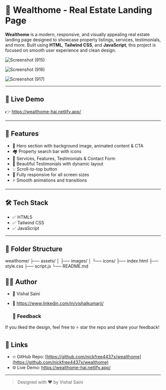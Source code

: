 # 🏡 Wealthome - Real Estate Landing Page

**Wealthome** is a modern, responsive, and visually appealing real estate landing page designed to showcase property listings, services, testimonials, and more. Built using **HTML**, **Tailwind CSS**, and **JavaScript**, this project is focused on smooth user experience and clean design.


![Screenshot (915)](https://github.com/user-attachments/assets/94f4130a-1125-439b-9019-dd4e50743043)

![Screenshot (916)](https://github.com/user-attachments/assets/ba4ad7f5-207f-4e8f-bb3a-949f490f1337)


![Screenshot (917)](https://github.com/user-attachments/assets/cfe572f1-c5f1-4365-800d-c51cfea72a06)

---

## 🚀 Live Demo

👉 https://wealthome-hai.netlify.app/

---

## 📌 Features

- 🌟 Hero section with background image, animated content & CTA
- 🏘️ Property search bar with icons
- 🧾 Services, Features, Testimonials & Contact Form
- 💬 Beautiful Testimonials with dynamic layout
- 💡 Scroll-to-top button
- 📱 Fully responsive for all screen sizes
- ⚡ Smooth animations and transitions

---

## 🛠️ Tech Stack

- ✅ HTML5
- ✅ Tailwind CSS
- ✅ JavaScript

---

## 📁 Folder Structure
wealthome/
├── assets/
│ ├── images/
│ └── icons/
├── index.html
├── style.css
├── script.js
└── README.md

## 🙋‍♂️ Author

- 👤 Vishal Saini  
- 📧 https://www.linkedin.com/in/vishalkumarji/

  ### 💬 Feedback

If you liked the design, feel free to ⭐ star the repo and share your feedback!

## 🔗 Links

- 🔥 GitHub Repo: [https://github.com/nickfree4437x/wealthome](https://github.com/nickfree4437x/wealthome)
- 🌐 Live Demo: https://wealthome-hai.netlify.app/

---

> Designed with ❤️ by Vishal Saini

